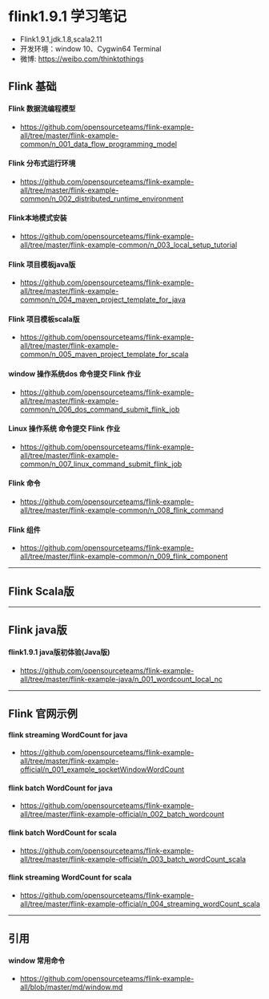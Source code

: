 # flink1.9.1 学习笔记
- Flink1.9.1,jdk.1.8,scala2.11
- 开发环境：window 10、Cygwin64 Terminal
- 微博: https://weibo.com/thinktothings

## Flink 基础
#### Flink 数据流编程模型
- https://github.com/opensourceteams/flink-example-all/tree/master/flink-example-common/n_001_data_flow_programming_model

#### Flink 分布式运行环境
- https://github.com/opensourceteams/flink-example-all/tree/master/flink-example-common/n_002_distributed_runtime_environment


#### Flink本地模式安装
- https://github.com/opensourceteams/flink-example-all/tree/master/flink-example-common/n_003_local_setup_tutorial

#### Flink 项目模板java版
- https://github.com/opensourceteams/flink-example-all/tree/master/flink-example-common/n_004_maven_project_template_for_java

#### Flink 项目模板scala版
- https://github.com/opensourceteams/flink-example-all/tree/master/flink-example-common/n_005_maven_project_template_for_scala

#### window 操作系统dos 命令提交 Flink 作业
- https://github.com/opensourceteams/flink-example-all/tree/master/flink-example-common/n_006_dos_command_submit_flink_job

#### Linux 操作系统 命令提交 Flink 作业
- https://github.com/opensourceteams/flink-example-all/tree/master/flink-example-common/n_007_linux_command_submit_flink_job

#### Flink 命令
- https://github.com/opensourceteams/flink-example-all/tree/master/flink-example-common/n_008_flink_command

#### Flink 组件
- https://github.com/opensourceteams/flink-example-all/tree/master/flink-example-common/n_009_flink_component

----------------------------------------------------------------------------------------------------------
## Flink  Scala版

----------------------------------------------------------------------------------------------------------
## Flink java版
#### flink1.9.1 java版初体验(Java版)
- https://github.com/opensourceteams/flink-example-all/tree/master/flink-example-java/n_001_wordcount_local_nc


----------------------------------------------------------------------------------------------------------
## Flink 官网示例
#### flink streaming WordCount for java
- https://github.com/opensourceteams/flink-example-all/tree/master/flink-example-official/n_001_example_socketWindowWordCount

#### flink batch WordCount for java
- https://github.com/opensourceteams/flink-example-all/tree/master/flink-example-official/n_002_batch_wordcount

#### flink batch WordCount for scala
- https://github.com/opensourceteams/flink-example-all/tree/master/flink-example-official/n_003_batch_wordCount_scala

#### flink streaming WordCount for scala
- https://github.com/opensourceteams/flink-example-all/tree/master/flink-example-official/n_004_streaming_wordCount_scala



----------------------------------------------------------------------------------------------------------
## 引用
#### window 常用命令
- https://github.com/opensourceteams/flink-example-all/blob/master/md/window.md